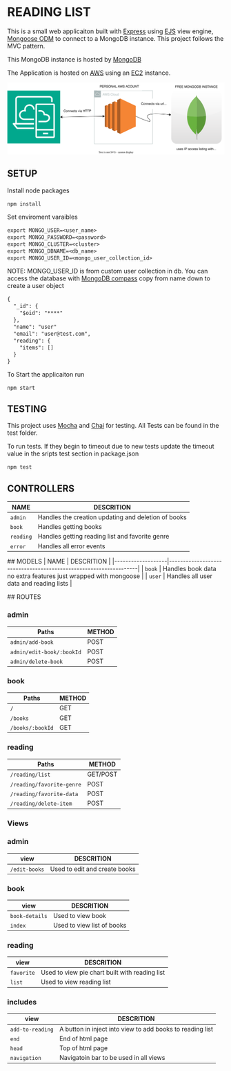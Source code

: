 # READING LIST

This is a small web applicaiton built with [Express](https://expressjs.com/) using [EJS](https://ejs.co) view engine, [Mongoose ODM](https://mongoosejs.com/) to connect to a MongoDB instance. This project follows the MVC pattern.


This MongoDB instance is hosted by [MongoDB](https://www.mongodb.com/)

The Application is hosted on [AWS](https://aws.amazon.com/) using an [EC2](https://aws.amazon.com/ec2/?nc2=type_a) instance.

![alt text](public/reading.svg)


## SETUP
Install node packages
```
npm install
```

Set enviroment varaibles

```
export MONGO_USER=<user_name>
export MONGO_PASSWORD=<password>
export MONGO_CLUSTER=<cluster>
export MONGO_DBNAME=<db_name>
export MONGO_USER_ID=<mongo_user_collection_id>
```
NOTE: MONGO_USER_ID is from custom user collection in db.
You can access the database with [MongoDB compass](https://www.mongodb.com/products/tools/compass) copy from name down to create a user object
```
{
  "_id": {
    "$oid": "****" 
  },
  "name": "user"
  "email": "user@test.com",
  "reading": {
    "items": []
  }
}
```

To Start the applicaiton run
```
npm start
```

## TESTING
This project uses [Mocha](https://mochajs.org) and [Chai](https://chaijs.com/) for testing.
All Tests can be found in the test folder.

To run tests. If they begin to timeout due to new tests update the timeout value in the sripts test section in package.json
```
npm test
```


## CONTROLLERS
|       NAME        |           DESCRITION                                 |
|-------------------|------------------------------------------------------|
| `admin`           | Handles the creation updating and deletion  of books |
| `book`            | Handles getting books                                |
| `reading`         | Handles getting reading list and favorite genre      |
| `error`           | Handles all error events                             |

## MODELS
|       NAME        |           DESCRITION                                             |
|-------------------|------------------------------------------------------------------|
| `book`            | Handles book data no extra features just wrapped with mongoose   |
| `user`            | Handles all user data and reading lists                          |


## ROUTES 
### admin
|          Paths             |  METHOD   |
|----------------------------|-----------|
| `admin/add-book`           |   POST    |
| `admin/edit-book/:bookId`  |   POST    |
| `admin/delete-book`        |   POST    |

### book
|         Paths             |   METHOD  |
|---------------------------|-----------|
| `/`                       |   GET     |
| `/books`                  |   GET     |
| `/books/:bookId`          |   GET     |


### reading
|         Paths             |   METHOD  |
|---------------------------|-----------|
| `/reading/list`           | GET/POST  |
| `/reading/favorite-genre`         |   POST    |
| `/reading/favorite-data`  |   POST    |
| `/reading/delete-item`    |   POST    |

### Views
### admin
|       view            |         DESCRITION            |
|-----------------------|-------------------------------|
| `/edit-books`          | Used to edit and create books |

### book
|       view            |         DESCRITION            |
|-----------------------|-------------------------------|
| `book-details`        | Used to view book             |
| `index`               | Used to view list of books    |


### reading
|       view            |                   DESCRITION                   |
|-----------------------|------------------------------------------------|
| `favorite`            | Used to view pie chart built with reading list |
| `list`                | Used to view reading list                      |

### includes
|       view            |                       DESCRITION                          |
|-----------------------|-----------------------------------------------------------|
| `add-to-reading`      | A button in inject into view to add books to reading list |
| `end`                 | End of html page                                          |
| `head`                | Top of html page                                          |
| `navigation`          | Navigatoin bar to be used in all views                    |

